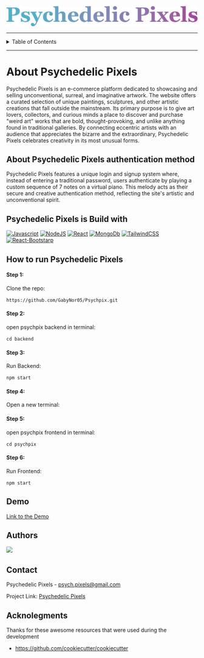 ![Psychpix headder img](https://github.com/GabyNor05/Psychpix/blob/main/psychpix/src/pages/LongLogo.png)

- - - -

<!-- TABLE OF CONTENTS -->
<details>
  <summary>Table of Contents</summary>
  <ol>
    <li>
      <a href="#about-psychedelic-pixels">About Psychedelic Pixels</a>
      <ul>
        <li><a href="#psychedelic-pixels-is-build-with">Built With</a></li>
      </ul>
    </li>
    <li>
      <a href="#how-to-run-psychedelic-pixels">How to run Psychedelic Pixels</a>
      <ul>
        <li><a href="#step-1">Step 1</a></li>
        <li><a href="#step-2">Step 2</a></li>
        <li><a href="#step-3">Step 3</a></li>
        <li><a href="#step-4">Step 4</a></li>
        <li><a href="#step-5">Step 5</a></li>
        <li><a href="#step-6">Step 6</a></li>
      </ul>
    </li>
    <li><a href="#demo">Demo</a></li>
    <li><a href="#authors">Authors</a></li>
    <li><a href="#contact">Contact</a></li>
    <li><a href="#acknolegments">Acknolegments</a></li>
  </ol>
</details>

- - - -

# About Psychedelic Pixels

Psychedelic Pixels is an e-commerce platform dedicated to showcasing and selling unconventional, surreal, and imaginative artwork. The website offers a curated selection of unique paintings, sculptures, and other artistic creations that fall outside the mainstream. Its primary purpose is to give art lovers, collectors, and curious minds a place to discover and purchase "weird art" works that are bold, thought-provoking, and unlike anything found in traditional galleries. By connecting eccentric artists with an audience that appreciates the bizarre and the extraordinary, Psychedelic Pixels celebrates creativity in its most unusual forms.

## About Psychedelic Pixels authentication method

Psychedelic Pixels features a unique login and signup system where, instead of entering a traditional password, users authenticate by playing a custom sequence of 7 notes on a virtual piano. This melody acts as their secure and creative authentication method, reflecting the site's artistic and unconventional spirit.



## Psychedelic Pixels is Build with

[![Javascript](https://img.shields.io/badge/JavaScript-323330?style=for-the-badge&logo=javascript&logoColor=F7DF1E)](https://www.javascript.com/)
[![NodeJS](https://img.shields.io/badge/Node.js-339933?style=for-the-badge&logo=nodedotjs&logoColor=white)](https://nodejs.org/en)
[![React](https://img.shields.io/badge/React-20232A?style=for-the-badge&logo=react&logoColor=61DAFB)](https://react.dev/)
[![MongoDb](https://img.shields.io/badge/-MongoDB-13aa52?style=for-the-badge&logo=mongodb&logoColor=white)](https://www.mongodb.com/)
[![TailwindCSS](https://img.shields.io/badge/Tailwind_CSS-grey?style=for-the-badge&logo=tailwind-css&logoColor=38B2AC)](https://tailwindcss.com/)
[![React-Bootstarp](https://img.shields.io/badge/Framework-React_Bootstrap-informational?style=flat&logo=bootstrap&logoColor=white&color=informational)]([https://tailwindcss.com/](https://react-bootstrap.netlify.app/))

## How to run Psychedelic Pixels

#### Step 1:

Clone the repo:
```
https://github.com/GabyNor05/Psychpix.git
```

#### Step 2:

open psychpix backend in terminal:

```
cd backend
```

#### Step 3:

Run Backend:

```
npm start
```
#### Step 4:

Open a new terminal:

#### Step 5:

open psychpix frontend in terminal:

```
cd psychpix
```

#### Step 6:

Run Frontend:

```
npm start
```

## Demo

[Link to the Demo](https://drive.google.com/file/d/1Pv9RDIhWIcIKTxj8oBubqpq1ReWYpA9Q/view?usp=sharing)

## Authors

<a href="https://github.com/GabyNor05/Psychpix/graphs/contributors">
  <img src="https://contrib.rocks/image?repo=GabyNor05/Psychpix" />
</a>


## Contact

Psychedelic Pixels - psych.pixels@gmail.com

Project Link: [Psychedelic Pixels](https://github.com/GabyNor05/Psychpix/tree/main)

## Acknolegments

Thanks for these awesome resources that were used during the development

- <https://github.com/cookiecutter/cookiecutter>
